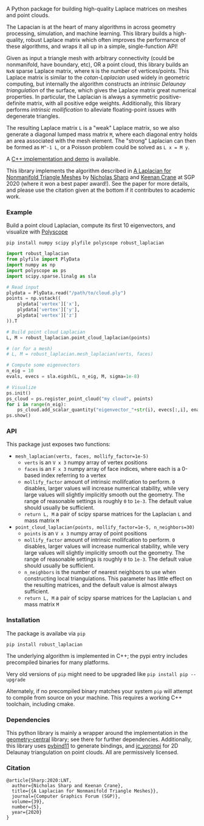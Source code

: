 A Python package for building high-quality Laplace matrices on meshes and point clouds.

The Lapacian is at the heart of many algorithms in across geometry processing, simulation, and machine learning. This library builds a high-quality, robust Laplace matrix which often improves the performance of these algorithms, and wraps it all up in a simple, single-function API! 

Given as input a triangle mesh with arbitrary connectivity (could be nonmanifold, have boundary, etc), OR a point cloud, this library builds an `NxN` sparse Laplace matrix, where `N` is the number of vertices/points. This Laplace matrix is similar to the _cotan-Laplacian_ used widely in geometric computing, but internally the algorithm constructs an _intrinsic Delaunay triangulation_ of the surface, which gives the Laplace matrix great numerical properties. In particular, the Laplacian is always a symmetric positive-definite matrix, with all positive edge weights. Additionally, this library performs _intrinsic mollification_ to alleviate floating-point issues with degenerate triangles.  

The resulting Laplace matrix `L` is a "weak" Laplace matrix, so we also generate a diagonal lumped mass matrix `M`, where each diagonal entry holds an area associated with the mesh element. The "strong" Laplacian can then be formed as `M^-1 L`, or a Poisson problem could be solved as `L x = M y`. 

A [C++ implementation and demo](https://github.com/nmwsharp/nonmanifold-laplacian) is available.

This library implements the algorithm described in [A Laplacian for Nonmanifold Triangle Meshes](http://www.cs.cmu.edu/~kmcrane/Projects/NonmanifoldLaplace/NonmanifoldLaplace.pdf) by [Nicholas Sharp](http://nmwsharp.com) and [Keenan Crane](http://keenan.is/here) at SGP 2020 (where it won a best paper award!). See the paper for more details, and please use the citation given at the bottom if it contributes to academic work.

### Example

Build a point cloud Laplacian, compute its first 10 eigenvectors, and visualize with [Polyscope](https://polyscope.run/py/)

```shell
pip install numpy scipy plyfile polyscope robust_laplacian
```

```py
import robust_laplacian
from plyfile import PlyData
import numpy as np
import polyscope as ps
import scipy.sparse.linalg as sla

# Read input
plydata = PlyData.read("/path/to/cloud.ply")
points = np.vstack((
    plydata['vertex']['x'],
    plydata['vertex']['y'],
    plydata['vertex']['z']
)).T

# Build point cloud Laplacian
L, M = robust_laplacian.point_cloud_laplacian(points)

# (or for a mesh)
# L, M = robust_laplacian.mesh_laplacian(verts, faces)

# Compute some eigenvectors
n_eig = 10
evals, evecs = sla.eigsh(L, n_eig, M, sigma=1e-8)

# Visualize
ps.init()
ps_cloud = ps.register_point_cloud("my cloud", points)
for i in range(n_eig):
    ps_cloud.add_scalar_quantity("eigenvector_"+str(i), evecs[:,i], enabled=True)
ps.show()
```



### API

This package just exposes two functions:

- `mesh_laplacian(verts, faces, mollify_factor=1e-5)`
  - `verts` is an `V x 3` numpy array of vertex positions
  - `faces`  is an `F x 3` numpy array of face indices, where each is a 0-based index referring to a vertex
  - `mollify_factor` amount of intrinsic mollifcation to perform. `0` disables, larger values will increase numerical stability, while very large values will slightly implicitly smooth out the geometry. The range of reasonable settings is roughly `0` to `1e-3`.  The default value should usually be sufficient.
  - `return L, M` a pair of scipy sparse matrices for the Laplacian `L` and mass matrix `M` 
- `point_cloud_laplacian(points, mollify_factor=1e-5, n_neighbors=30)` 
  - `points` is an `V x 3` numpy array of point positions
  - `mollify_factor` amount of intrinsic mollifcation to perform. `0` disables, larger values will increase numerical stability, while very large values will slightly implicitly smooth out the geometry. The range of reasonable settings is roughly `0` to `1e-3`.  The default value should usually be sufficient.
  - `n_neighbors` is the number of nearest neighbors to use when constructing local triangulations. This parameter has little effect on the resulting matrices, and the default value is almost always sufficient.
  - `return L, M` a pair of scipy sparse matrices for the Laplacian `L` and mass matrix `M` 

### Installation

The package is availabe via `pip`

```
pip install robust_laplacian
```

The underlying algorithm is implemented in C++; the pypi entry includes precompiled binaries for many platforms.

Very old versions of `pip` might need to be upgraded like `pip install pip --upgrade`

Alternately, if no precompiled binary matches your system `pip` will attempt to compile from source on your machine.  This requires a working C++ toolchain, including cmake.

### Dependencies

This python library is mainly a wrapper around the implementation in the [geometry-central](http://geometry-central.net) library; see there for further dependencies. Additionally, this library uses [pybind11](https://github.com/pybind/pybind11) to generate bindings, and [jc_voronoi](https://github.com/JCash/voronoi) for 2D Delaunay triangulation on point clouds. All are permissively licensed.

### Citation

```
@article{Sharp:2020:LNT,
  author={Nicholas Sharp and Keenan Crane},
  title={{A Laplacian for Nonmanifold Triangle Meshes}},
  journal={Computer Graphics Forum (SGP)},
  volume={39},
  number={5},
  year={2020}
}
```
